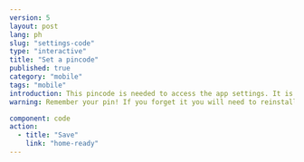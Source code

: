 ```yaml
---
version: 5
layout: post
lang: ph
slug: "settings-code"
type: "interactive"
title: "Set a pincode"
published: true
category: "mobile"
tags: "mobile"
introduction: This pincode is needed to access the app settings. It is not needed to alert in an emergency. 
warning: Remember your pin! If you forget it you will need to reinstall the app.

component: code
action:
  - title: "Save"
    link: "home-ready"
---
```

